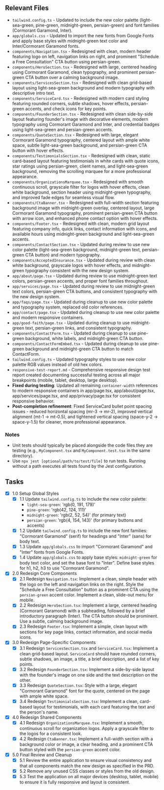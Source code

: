 ## Relevant Files

- `tailwind.config.ts` - Updated to include the new color palette (light-sea-green, pine-green, midnight-green, persian-green) and font families (Cormorant Garamond, Inter).
- `app/globals.css` - Updated to import the new fonts from Google Fonts and apply base styles with midnight-green text color and Inter/Cormorant Garamond fonts.
- `components/Navigation.tsx` - Redesigned with clean, modern header featuring logo on left, navigation links on right, and prominent "Schedule a Free Consultation" CTA button using persian-green.
- `components/HeroSection.tsx` - Redesigned with large, centered heading using Cormorant Garamond, clean typography, and prominent persian-green CTA button over a calming background image.
- `components/ServicesSection.tsx` - Redesigned with clean grid-based layout using light-sea-green background and modern typography with descriptive intro text.
- `components/ServiceCard.tsx` - Redesigned with modern card styling featuring rounded corners, subtle shadows, hover effects, persian-green accents, and check icons for key points.
- `components/FounderSection.tsx` - Redesigned with clean side-by-side layout featuring founder's image with decorative elements, modern typography using Cormorant Garamond and Inter, and credential badges using light-sea-green and persian-green accents.
- `components/QuoteSection.tsx` - Redesigned with large, elegant Cormorant Garamond typography, centered layout with ample white space, subtle light-sea-green background, and persian-green CTA button with hover effects.
- `components/TestimonialsSection.tsx` - Redesigned with clean, static card-based layout featuring testimonials in white cards with quote icons, star ratings using persian-green, client names, and light-sea-green background, removing the scrolling marquee for a more professional appearance.
- `components/OrganizationsMarquee.tsx` - Redesigned with smooth continuous scroll, grayscale filter for logos with hover effects, clean white background, section header using midnight-green typography, and improved fade edges for seamless visual flow.
- `components/CtaBanner.tsx` - Redesigned with full-width section featuring background image with midnight-green overlay, centered layout, large Cormorant Garamond typography, prominent persian-green CTA button with arrow icon, and enhanced phone contact option with hover effects.
- `components/Footer.tsx` - Redesigned with clean, modern grid layout featuring company info, quick links, contact information with icons, and available hours using midnight-green background and light-sea-green accents.
- `components/ContactSection.tsx` - Updated during review to use new color palette (light-sea-green background, midnight-green text, persian-green CTA button) and modern typography.
- `components/AcceptedInsurance.tsx` - Updated during review with clean white background, grayscale logos with hover effects, and midnight-green typography consistent with the new design system.
- `app/about/page.tsx` - Updated during review to use midnight-green text colors, persian-green accents, and proper font families throughout.
- `app/services/page.tsx` - Updated during review to use midnight-green text colors, persian-green CTA buttons, and consistent typography with the new design system.
- `app/faqs/page.tsx` - Updated during cleanup to use new color palette and typography system, replaced old color references.
- `app/contact/page.tsx` - Updated during cleanup to use new color palette and modern responsive containers.
- `app/good-faith/page.tsx` - Updated during cleanup to use midnight-green text, persian-green links, and consistent typography.
- `components/ContactForm.tsx` - Updated during cleanup to use pine-green background, white labels, and midnight-green CTA button.
- `components/ContactFormEmbed.tsx` - Updated during cleanup to use pine-green background and midnight-green CTA button to match ContactForm.
- `tailwind.config.ts` - Updated typography styles to use new color palette RGB values instead of old hex colors.
- `responsive-test-report.md` - Comprehensive responsive design test report created documenting successful testing across all major breakpoints (mobile, tablet, desktop, large desktop).
- **Fixed during testing**: Updated all remaining `container-width` references to modern responsive containers in app/page.tsx, app/about/page.tsx, app/services/page.tsx, and app/privacy/page.tsx for consistent responsive behavior.
- **Post-completion refinement**: Fixed ServiceCard bullet point spacing issues - reduced horizontal spacing (mr-3 → mr-2), improved vertical alignment (mt-1 → mt-0.5), and tightened vertical spacing (space-y-2 → space-y-1.5) for cleaner, more professional appearance.

### Notes

- Unit tests should typically be placed alongside the code files they are testing (e.g., `MyComponent.tsx` and `MyComponent.test.tsx` in the same directory).
- Use `npx jest [optional/path/to/test/file]` to run tests. Running without a path executes all tests found by the Jest configuration.

## Tasks

- [x] 1.0 Setup Global Styles
  - [x] 1.1 Update `tailwind.config.ts` to include the new color palette:
    - `light-sea-green`: 'rgb(0, 191, 179)'
    - `pine-green`: 'rgb(42, 124, 111)'
    - `midnight-green`: 'rgb(2, 52, 54)' (for primary text)
    - `persian-green`: 'rgb(4, 154, 143)' (for primary buttons and accents)
  - [x] 1.2 Update `tailwind.config.ts` to include the new font families: "Cormorant Garamond" (serif) for headings and "Inter" (sans) for body text.
  - [x] 1.3 Update `app/globals.css` to import "Cormorant Garamond" and "Inter" fonts from Google Fonts.
  - [x] 1.4 Update `app/globals.css` to apply base styles: `midnight-green` for body text color, and set the base font to "Inter". Define base styles for h1, h2, h3 to use "Cormorant Garamond".
- [x] 2.0 Redesign Core Components
  - [x] 2.1 Redesign `Navigation.tsx`: Implement a clean, simple header with the logo on the left and navigation links on the right. Style the "Schedule a Free Consultation" button as a prominent CTA using the `persian-green` accent color. Implement a clean, slide-out menu for mobile.
  - [x] 2.2 Redesign `HeroSection.tsx`: Implement a large, centered heading (Cormorant Garamond) with a subheading, followed by a brief introductory paragraph (Inter). The CTA button should be prominent. Use a subtle, calming background image.
  - [x] 2.3 Redesign `Footer.tsx`: Implement a simple, clean layout with sections for key page links, contact information, and social media icons.
- [x] 3.0 Redesign Page-Specific Components
  - [x] 3.1 Redesign `ServicesSection.tsx` and `ServiceCard.tsx`: Implement a clean grid-based layout. `ServiceCard` should have rounded corners, subtle shadows, an image, a title, a brief description, and a list of key points.
  - [x] 3.2 Redesign `FounderSection.tsx`: Implement a side-by-side layout with the founder's image on one side and the text description on the other.
  - [x] 3.3 Redesign `QuoteSection.tsx`: Style with a large, elegant "Cormorant Garamond" font for the quote, centered on the page with ample white space.
  - [x] 3.4 Redesign `TestimonialsSection.tsx`: Implement a clean, card-based layout for testimonials, with each card featuring the text and the person's name.
- [x] 4.0 Redesign Shared Components
  - [x] 4.1 Redesign `OrganizationsMarquee.tsx`: Implement a smooth, continuous scroll for organization logos. Apply a grayscale filter to the logos for a consistent look.
  - [x] 4.2 Redesign `CtaBanner.tsx`: Implement a full-width section with a background color or image, a clear heading, and a prominent CTA button styled with the `persian-green` accent color.
- [x] 5.0 Final Review and Cleanup
  - [x] 5.1 Review the entire application to ensure visual consistency and that all components match the new design as specified in the PRD.
  - [x] 5.2 Remove any unused CSS classes or styles from the old design.
  - [x] 5.3 Test the application on all major devices (desktop, tablet, mobile) to ensure it is fully responsive and layout is consistent. 